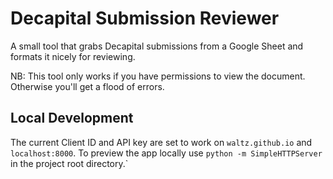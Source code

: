 # Decapital Submission Reviewer

A small tool that grabs Decapital submissions from a Google Sheet and formats it nicely for reviewing.

NB: This tool only works if you have permissions to view the document. Otherwise you'll get a flood of errors.

## Local Development

The current Client ID and API key are set to work on `waltz.github.io` and `localhost:8000`.
To preview the app locally use `python -m SimpleHTTPServer` in the project root directory.`
